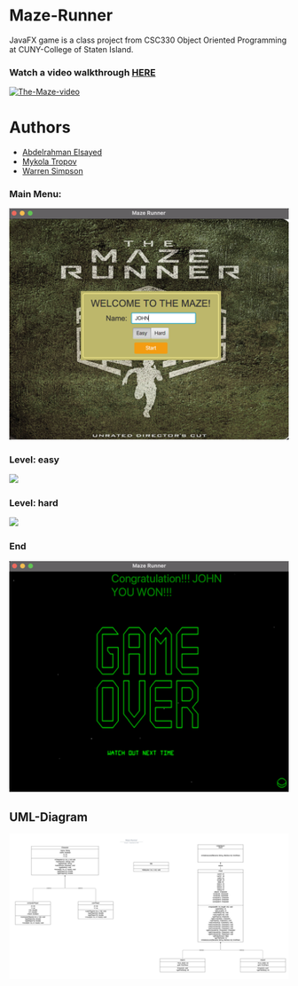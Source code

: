 # Maze-Runner
JavaFX game is a class project from CSC330 Object Oriented Programming at CUNY-College of Staten Island.

### Watch a video walkthrough [HERE](https://www.youtube.com/watch?v=5SRHJDLT8e4)
[![The-Maze-video](https://img.youtube.com/vi/5SRHJDLT8e4/0.jpg)](https://www.youtube.com/watch?v=5SRHJDLT8e4)

# Authors
* [Abdelrahman Elsayed](https://github.com/abdel-elsayed)
* [Mykola Tropov](https://github.com/toropovm)
* [Warren Simpson](https://github.com/Warren28)


### Main Menu:
![](https://github.com/abdel-elsayed/Maze-Runner/blob/main/menu.png)      

### Level: easy
![](https://github.com/abdel-elsayed/Maze-Runner/blob/main/easy1.gif)      

### Level: hard
![](https://github.com/abdel-elsayed/Maze-Runner/blob/main/hard.gif)      

### End
![](https://github.com/abdel-elsayed/Maze-Runner/blob/main/gameOver.png)      

## UML-Diagram
![](https://github.com/abdel-elsayed/Maze-Runner/blob/main/UML.png)  
